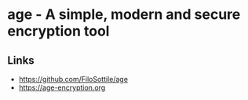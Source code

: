 # age - A simple, modern and secure encryption tool

## Links
- https://github.com/FiloSottile/age
- https://age-encryption.org
